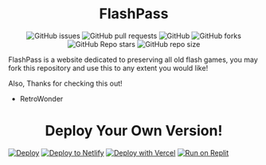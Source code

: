 <h1 align= center >
  FlashPass
</h1>

<div align='center'>
  
![GitHub issues](https://img.shields.io/github/issues/RetroWonder/flashpass?logo=github&style=flat-square) 
![GitHub pull requests](https://img.shields.io/github/issues-pr/RetroWonder/flashpass?label=Pull%20requests&logo=github&style=flat-square) 
![GitHub](https://img.shields.io/github/license/RetroWonder/flashpass?label=Licence&logo=github&style=flat-square) 
![GitHub forks](https://img.shields.io/github/forks/RetroWonder/flashpass?label=Forks&logo=github&style=flat-square) 
![GitHub Repo stars](https://img.shields.io/github/stars/RetroWonder/flashpass?color=yellow&label=Stars&logo=github&style=flat-square) 
![GitHub repo size](https://img.shields.io/github/repo-size/RetroWonder/flashpass?label=Repo%20size&logo=github&style=flat-square) 

  <div align= left>
    
FlashPass is a website dedicated to preserving all old flash games, you may fork this repository and use this to any extent you would like!

Also, Thanks for checking this out!

- RetroWonder


<h1 align= center >
  Deploy Your Own Version!
  </h1>
    
      
[![Deploy](https://www.herokucdn.com/deploy/button.svg)](https://heroku.com/deploy?template=https://github.com/RetroWonder/flashpass)
[![Deploy to Netlify](https://www.netlify.com/img/deploy/button.svg)](https://app.netlify.com/start/deploy?repository=https://github.com/RetroWonder/flashpass)
[![Deploy with Vercel](https://vercel.com/button)](https://vercel.com/new/clone?repository-url=https%3A%2F%2Fgithub.com%2FRetroWonder%2Fflashpass)
[![Run on Replit](https://raw.githubusercontent.com/BinBashBanana/deploy-buttons/master/buttons/remade/replit.svg)](https://replit.com/github/RetroWonder/flashpass)
